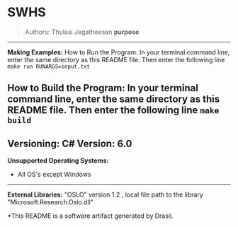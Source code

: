 # SWHS 
> Authors:  Thulasi Jegatheesan 
 >  __purpose__
------------------------------------------------------------
**Making Examples:** 
 How to Run the Program:
In your terminal command line, enter the same directory as this README file. Then enter the following line
`make run RUNARGS=input.txt`

How to Build the Program:
In your terminal command line, enter the same directory as this README file. Then enter the following line
`make build`
------------------------------------------------------------
**Versioning:** 
 C# Version: 6.0
------------------------------------------------------------
**Unsupported Operating Systems:** 
 - All OS's except Windows
------------------------------------------------------------
**External Libraries:** 
 "OSLO" version 1.2 , local file path to the library "Microsoft.Research.Oslo.dll"


*This README is a software artifact generated by Drasil.
